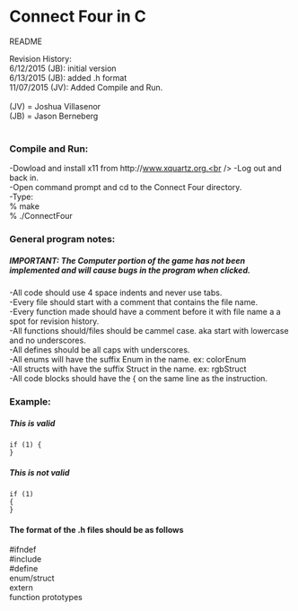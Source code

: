 # Connect Four in C
README

Revision History:<br />
6/12/2015 (JB): initial version<br />
6/13/2015 (JB): added .h format<br />
11/07/2015 (JV): Added Compile and Run.<br />
<br />
(JV) = Joshua Villasenor<br />
(JB) = Jason Berneberg<br />
<br />
### Compile and Run:
-Dowload and install x11 from http:\/\/www.xquartz.org.<br />
-Log out and back in.<br />
-Open command prompt and cd to the Connect Four directory.<br />
-Type:<br />
% make<br />
% .\/ConnectFour<br />

### General program notes:
##### IMPORTANT: The Computer portion of the game has not been implemented and will cause bugs in the program when clicked.

-All code should use 4 space indents and never use tabs.<br />
-Every file should start with a comment that contains the file name.<br />
-Every function made should have a comment before it with file name a a spot for revision history.<br />
-All functions should/files should be cammel case. aka start with lowercase and no underscores.<br />
-All defines should be all caps with underscores.<br />
-All enums will have the suffix Enum in the name. ex: colorEnum<br />
-All structs with have the suffix Struct in the name. ex: rgbStruct<br />
-All code blocks should have the { on the same line as the instruction.<br />
### Example:
##### This is valid
    if (1) {
    }

##### This is  not valid
    if (1)
    {
    }
#### The format of the .h files should be as follows
\#ifndef<br />
\#include<br />
\#define<br />
enum\/struct<br />
extern<br />
function prototypes<br />


